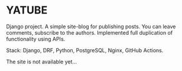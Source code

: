 # YATUBE
Django project. A simple site-blog for publishing posts. You can leave comments, subscribe to the authors. Implemented full duplication of functionality using APIs.

Stack: Django, DRF, Python, PostgreSQL, Nginx, GitHub Actions.

The site is not available yet...
